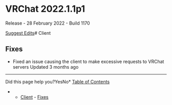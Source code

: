 # VRChat 2022.1.1p1

Release - 28 February 2022 - Build 1170

[Suggest Edits](/edit/vrchat-202211p1)# Client


## Fixes


* Fixed an issue causing the client to make excessive requests to VRChat servers
Updated 3 months ago 



---

Did this page help you?YesNo* [Table of Contents](#)
* + [Client](#client)
		- [Fixes](#fixes)
